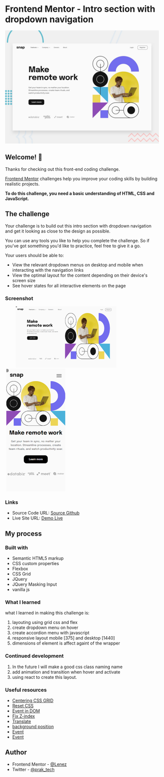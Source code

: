 # Frontend Mentor - Intro section with dropdown navigation

![Design preview for the Intro section with dropdown navigation coding challenge](./design/desktop-preview.jpg)

## Welcome! 👋

Thanks for checking out this front-end coding challenge.

[Frontend Mentor](https://www.frontendmentor.io) challenges help you improve your coding skills by building realistic projects.

**To do this challenge, you need a basic understanding of HTML, CSS and JavaScript.**

## The challenge

Your challenge is to build out this intro section with dropdown navigation and get it looking as close to the design as possible.

You can use any tools you like to help you complete the challenge. So if you've got something you'd like to practice, feel free to give it a go.

Your users should be able to:

- View the relevant dropdown menus on desktop and mobile when interacting with the navigation links
- View the optimal layout for the content depending on their device's screen size
- See hover states for all interactive elements on the page

### Screenshot

<img src="./screenshoot/desktop-preview.png" style="height:200px; width:400px; object-fit:contain" />
<img src="./screenshoot/mobile-preview.png" style="height:400px; width:200px; object-fit:contain" />

### Links

- Source Code URL: [Source Github](https://github.com/lenez12/intro-section-with-dropdown-navigation-main.git)
- Live Site URL: [Demo Live](https://lenez-intro-section.netlify.app/)

## My process

### Built with

- Semantic HTML5 markup
- CSS custom properties
- Flexbox
- CSS Grid
- JQuery
- JQuery Masking Input
- vanilla js

### What I learned

what I learned in making this challenge is:

1. layouting using grid css and flex
2. create dropdown menu on hover
3. create accordion menu with javascript
4. responsive layout mobile [375] and desktop [1440]
5. dimensions of element is affect againt of the wrapper

### Continued development

1. In the future I will make a good css class naming name
2. add animation and transition when hover and activate
3. using react to create this layout.

### Useful resources

- [Centering CSS GRID](https://stackoverflow.com/questions/45536537/centering-in-css-grid)
- [Reset CSS](https://piccalil.li/blog/a-modern-css-reset/)
- [Event in DOM](https://developer.mozilla.org/en-US/docs/Web/API/HTMLElement/change_event)
- [Fix Z-index](https://www.freecodecamp.org/news/4-reasons-your-z-index-isnt-working-and-how-to-fix-it-coder-coder-6bc05f103e6c/)
- [Translate](https://developer.mozilla.org/en-US/docs/Web/CSS/transform-function/translate)
- [background position](https://css-tricks.com/almanac/properties/b/background-position/)
- [Event]()
- [Event]()

## Author

- Frontend Mentor - [@Lenez](https://www.frontendmentor.io/profile/lenez12)
- Twitter - [@prak_tech](https://www.twitter.com/prak_tech)

